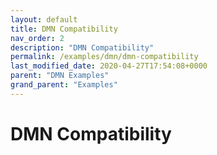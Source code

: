 ```yaml
---
layout: default
title: DMN Compatibility
nav_order: 2
description: "DMN Compatibility"
permalink: /examples/dmn/dmn-compatibility
last_modified_date: 2020-04-27T17:54:08+0000
parent: "DMN Examples"
grand_parent: "Examples"
---
```


# DMN Compatibility
